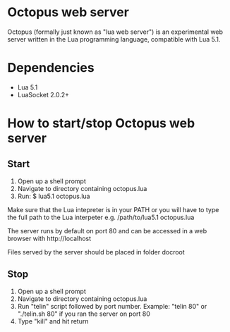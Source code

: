 # Octopus web server

Octopus (formally just known as "lua web server") is an experimental web server
written in the Lua programming language, compatible with Lua 5.1.


# Dependencies

* Lua 5.1
* LuaSocket 2.0.2+


# How to start/stop Octopus web server

## Start

1. Open up a shell prompt
2. Navigate to directory containing octopus.lua
3. Run: $ lua5.1 octopus.lua

Make sure that the Lua intepreter is in your PATH
or you will have to type the full path to the Lua interpeter
e.g. /path/to/lua5.1 octopus.lua

The server runs by default on port 80 and can be accessed in
a web browser with http://localhost

Files served by the server should be placed in folder docroot


## Stop

1. Open up a shell prompt
2. Navigate to directory containing octopus.lua
3. Run "telin" script followed by port number. Example: "telin 80" or
   "./telin.sh 80" if you ran the server on port 80
4. Type "kill" and hit return
